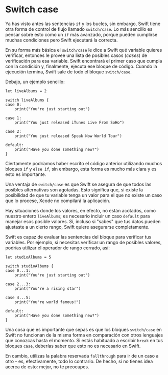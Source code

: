 # Switch case

Ya has visto antes las sentencias `if` y los bucles, sin embargo, Swift tiene otra forma de control de flujo llamado `switch/case`. Lo más sencillo es pensar sobre esto como un `if` más avanzado, porque pueden cumplirse muchas condiciones pero Swift ejecutará la correcta.

En su forma más básica el `switch/case` le dice a Swift qué variable quieres verificar, entonces le provee una lista de posibles casos (*cases*) de verificación para esa variable. Swift encontrará el primer caso que cumpla con la condición y, finalmente, ejecuta ese bloque de código. Cuando la ejecución termina, Swift sale de todo el bloque `switch/case`. 

Debajo, un ejemplo sencillo:

    let liveAlbums = 2

    switch liveAlbums {
    case 0:
        print("You're just starting out")

    case 1:
        print("You just released iTunes Live From SoHo")

    case 2:
        print("You just released Speak Now World Tour")

    default:
        print("Have you done something new?")
    }

Ciertamente podríamos haber escrito el código anterior utilizando muchos bloques `if` y `else if`, sin embargo, esta forma es mucho más clara y es esto es importante.

Una ventaja de `switch/case` es que Swift se asegura de que todos las posibles alternativas son agotadas. Esto significa que, si existe la posibilidad de que tu variable tenga un valor para el que no existe un caso que lo procese, Xcode no compilará la aplicación.

Hay situaciones donde los valores, en efecto, no están acotados, como nuestro entero `liveAlbums`; es necesario incluir un caso `default` para manejar esos posible valores. Sí, incluso si "sabes" que tus datos pueden ajustaste a un cierto rango, Swift quiere asegurarse completamente.

Swift es capaz de evaluar las sentencias del bloque para verificar tus variables. Por ejemplo, si necesitas verificar un rango de posibles valores, podrías utilizar el operador de rango cerrado, así:

    let studioAlbums = 5

    switch studioAlbums {
    case 0...1:
        print("You're just starting out")

    case 2...3:
        print("You're a rising star")

    case 4...5:
        print("You're world famous!")

    default:
        print("Have you done something new?")
    }

Una cosa que es importante que sepas es que los bloques `switch/case` en Swift no funcionan de la misma forma en comparación con otros lenguajes que conozcas hasta el momento. Si estás habituado a escribir `break` en tus bloques `case`, deberías saber que esto no es necesario en Swift.

En cambio, utilizas la palabra reservada `fallthrough` para ir de un caso a otro - es, efectivamente, todo lo contrario. De hecho, si no tienes idea acerca de esto: mejor, no te preocupes.